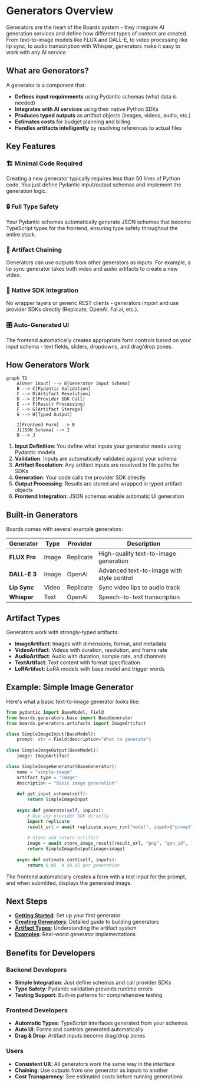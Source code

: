 # Generators Overview

Generators are the heart of the Boards system - they integrate AI generation services and define how different types of content are created. From text-to-image models like FLUX and DALL-E, to video processing like lip sync, to audio transcription with Whisper, generators make it easy to work with any AI service.

## What are Generators?

A generator is a component that:

- **Defines input requirements** using Pydantic schemas (what data is needed)
- **Integrates with AI services** using their native Python SDKs
- **Produces typed outputs** as artifact objects (images, videos, audio, etc.)
- **Estimates costs** for budget planning and billing
- **Handles artifacts intelligently** by resolving references to actual files

## Key Features

### 🏗️ **Minimal Code Required**
Creating a new generator typically requires less than 50 lines of Python code. You just define Pydantic input/output schemas and implement the generation logic.

### 🔒 **Full Type Safety**
Your Pydantic schemas automatically generate JSON schemas that become TypeScript types for the frontend, ensuring type safety throughout the entire stack.

### 🔗 **Artifact Chaining**  
Generators can use outputs from other generators as inputs. For example, a lip sync generator takes both video and audio artifacts to create a new video.

### 🚀 **Native SDK Integration**
No wrapper layers or generic REST clients - generators import and use provider SDKs directly (Replicate, OpenAI, Fal.ai, etc.).

### 🎛️ **Auto-Generated UI**
The frontend automatically creates appropriate form controls based on your input schema - text fields, sliders, dropdowns, and drag/drop zones.

## How Generators Work

```mermaid
graph TD
    A[User Input] --> B[Generator Input Schema]
    B --> C[Pydantic Validation] 
    C --> D[Artifact Resolution]
    D --> E[Provider SDK Call]
    E --> F[Result Processing]
    F --> G[Artifact Storage]
    G --> H[Typed Output]
    
    I[Frontend Form] --> B
    J[JSON Schema] --> I
    B --> J
```

1. **Input Definition**: You define what inputs your generator needs using Pydantic models
2. **Validation**: Inputs are automatically validated against your schema
3. **Artifact Resolution**: Any artifact inputs are resolved to file paths for SDKs
4. **Generation**: Your code calls the provider SDK directly
5. **Output Processing**: Results are stored and wrapped in typed artifact objects
6. **Frontend Integration**: JSON schemas enable automatic UI generation

## Built-in Generators

Boards comes with several example generators:

| Generator | Type | Provider | Description |
|-----------|------|----------|-------------|
| **FLUX Pro** | Image | Replicate | High-quality text-to-image generation |
| **DALL-E 3** | Image | OpenAI | Advanced text-to-image with style control |
| **Lip Sync** | Video | Replicate | Sync video lips to audio track |
| **Whisper** | Text | OpenAI | Speech-to-text transcription |

## Artifact Types

Generators work with strongly-typed artifacts:

- **ImageArtifact**: Images with dimensions, format, and metadata
- **VideoArtifact**: Videos with duration, resolution, and frame rate
- **AudioArtifact**: Audio with duration, sample rate, and channels  
- **TextArtifact**: Text content with format specification
- **LoRArtifact**: LoRA models with base model and trigger words

## Example: Simple Image Generator

Here's what a basic text-to-image generator looks like:

```python
from pydantic import BaseModel, Field
from boards.generators.base import BaseGenerator
from boards.generators.artifacts import ImageArtifact

class SimpleImageInput(BaseModel):
    prompt: str = Field(description="What to generate")
    
class SimpleImageOutput(BaseModel):
    image: ImageArtifact

class SimpleImageGenerator(BaseGenerator):
    name = "simple-image"
    artifact_type = "image"
    description = "Basic image generation"
    
    def get_input_schema(self):
        return SimpleImageInput
    
    async def generate(self, inputs):
        # Use any provider SDK directly
        import replicate
        result_url = await replicate.async_run("model", input={"prompt": inputs.prompt})
        
        # Store and return artifact
        image = await store_image_result(result_url, "png", "gen_id", 1024, 1024)
        return SimpleImageOutput(image=image)
    
    async def estimate_cost(self, inputs):
        return 0.05  # $0.05 per generation
```

The frontend automatically creates a form with a text input for the prompt, and when submitted, displays the generated image.

## Next Steps

- [**Getting Started**](./getting-started): Set up your first generator
- [**Creating Generators**](./creating-generators): Detailed guide to building generators  
- [**Artifact Types**](./artifact-types): Understanding the artifact system
- [**Examples**](./examples): Real-world generator implementations

## Benefits for Developers

### Backend Developers
- **Simple Integration**: Just define schemas and call provider SDKs
- **Type Safety**: Pydantic validation prevents runtime errors
- **Testing Support**: Built-in patterns for comprehensive testing

### Frontend Developers  
- **Automatic Types**: TypeScript interfaces generated from your schemas
- **Auto UI**: Forms and controls generated automatically
- **Drag & Drop**: Artifact inputs become drag/drop zones

### Users
- **Consistent UX**: All generators work the same way in the interface
- **Chaining**: Use outputs from one generator as inputs to another
- **Cost Transparency**: See estimated costs before running generations
